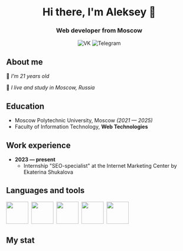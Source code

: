 <div align="center">
  <h1>
    Hi there, I'm Aleksey 👋 
  </h1>
<h3>
  Web developer from Moscow
</h3>
</div>
<div align="center">
  <a href"https://vk.com/perfilov03">
    <img src="https://img.shields.io/badge/ВКонтакте-blue?style=for-the-badge&logo=vk&logoColor=white" alt="VK"/>
  </a>
  <a href"[https://vk.com/perfilov03](https://t.me/perfilov03)">
    <img src="https://img.shields.io/badge/Telegram-blue?style=for-the-badge&logo=telegram&logoColor=white" alt="Telegram"/>
  </a>
</div>

## About me

🌱 _I'm 21 years old_

🏡 _I live and study in Moscow, Russia_

## Education

  - Moscow Polytechnic University, Moscow _(2021 — 2025)_
  - Faculty of Information Technology, **Web Technologies**

## Work experience

- **2023 — present**
  - Internship "SEO-specialist" at the Internet Marketing Center by Ekaterina Shukalova

## Languages and tools
<div>
<img src="https://cdn.jsdelivr.net/gh/devicons/devicon/icons/html5/html5-original-wordmark.svg" width="60" />&nbsp
<img src="https://cdn.jsdelivr.net/gh/devicons/devicon/icons/css3/css3-original-wordmark.svg" width="60" />&nbsp
<img src="https://cdn.jsdelivr.net/gh/devicons/devicon/icons/python/python-original-wordmark.svg" width="60" />&nbsp
<img src="https://cdn.jsdelivr.net/gh/devicons/devicon/icons/django/django-plain-wordmark.svg" width="60" />&nbsp
<!-- <img src="https://cdn.jsdelivr.net/gh/devicons/devicon/icons/vuejs/vuejs-original-wordmark.svg" width="60" />&nbsp -->
<img src="https://cdn.jsdelivr.net/gh/devicons/devicon/icons/figma/figma-original.svg" width="60" />
</div>

## My stat

<div align="center">
<!--     <img src="https://github-profile-summary-cards.vercel.app/api/cards/profile-details?username=perfilov03&theme=aura" alt=""/> -->
    <img src="http://github-profile-summary-cards.vercel.app/api/cards/repos-per-language?username=perfilov03&theme=aura" alt=""/>
    <img src="https://github-profile-summary-cards.vercel.app/api/cards/stats?username=perfilov03&theme=aura" alt=""/>
</div>


<!--
**perfilov03/perfilov03** is a ✨ _special_ ✨ repository because its `README.md` (this file) appears on your GitHub profile.

Here are some ideas to get you started:

- 🔭 I’m currently working on ...
- 🌱 I’m currently learning ...
- 👯 I’m looking to collaborate on ...
- 🤔 I’m looking for help with ...
- 💬 Ask me about ...
- 📫 How to reach me: ...
- 😄 Pronouns: ...
- ⚡ Fun fact: ...
-->
